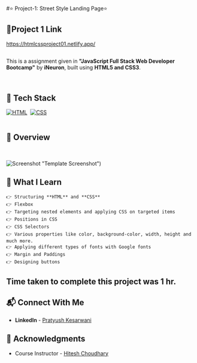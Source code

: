 #⭐ Project-1: Street Style Landing Page⭐
## 🔗Project 1 Link
https://htmlcssproject01.netlify.app/



## 



This is a assignment given in **"JavaScript Full Stack Web Developer Bootcamp"** by **iNeuron**, built using **HTML5 and CSS3**.
<br>

<br>

## 📌 Tech Stack

[![HTML](https://img.shields.io/badge/html5%20-%23E34F26.svg?&style=for-the-badge&logo=html5&logoColor=white)](https://github.com/pk170970)&nbsp;
[![CSS](https://img.shields.io/badge/css3%20-%231572B6.svg?&style=for-the-badge&logo=css3&logoColor=white)](https://github.com/pk170970)&nbsp;
<br>
<br>

## 📌 Overview

<br>

![Screenshot](./screenshot.png) "Template Screenshot")


## 📌 What I Learn
    👉 Structuring **HTML** and **CSS**
    👉 Flexbox 
    👉 Targeting nested elements and applying CSS on targeted items
    👉 Positions in CSS
    👉 CSS Selectors
    👉 Various properties like color, background-color, width, height and much more.
    👉 Applying different types of fonts with Google fonts
    👉 Margin and Paddings
    👉 Designing buttons

## Time taken to complete this project was **1 hr**.

## 📬 Connect With Me

- **LinkedIn** - [Pratyush Kesarwani](https://www.linkedin.com/in/pratyush-kesarwani-2b6601171/)

## 📌 Acknowledgments

- Course Instructor - [Hitesh Choudhary](https://github.com/hiteshchoudhary)
